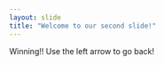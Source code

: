 ```yaml
---
layout: slide
title: "Welcome to our second slide!"
---
```

Winning!!
Use the left arrow to go back!
